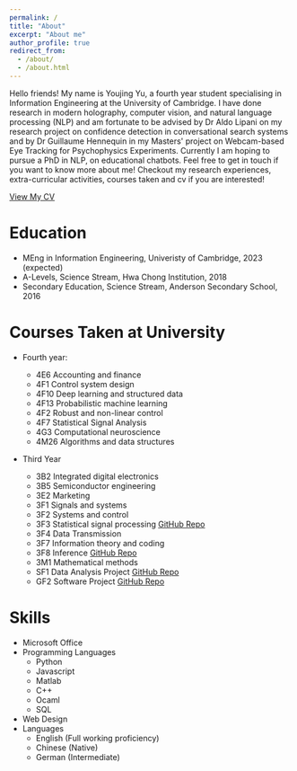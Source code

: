 ```yaml
---
permalink: /
title: "About"
excerpt: "About me"
author_profile: true
redirect_from: 
  - /about/
  - /about.html
---
```


Hello friends! My name is Youjing Yu, a fourth year student specialising in Information Engineering at the University of Cambridge. I have done research in modern holography, computer vision, and natural language processing (NLP) and am fortunate to be advised by Dr Aldo Lipani on my research project on confidence detection in conversational search systems and by Dr Guillaume Hennequin in my Masters' project on Webcam-based Eye Tracking for Psychophysics Experiments. Currently I am hoping to pursue a PhD in NLP, on educational chatbots. Feel free to get in touch if you want to know more about me! Checkout my research experiences, extra-curricular activities, courses taken and cv if you are interested!

<a href="http://YoujingYu99.github.io/files/CV_Youjing_YU.pdf" target="_blank">View My CV</a>

Education
======
* MEng in Information Engineering, Univeristy of Cambridge, 2023 (expected)
* A-Levels, Science Stream, Hwa Chong Institution, 2018
* Secondary Education, Science Stream, Anderson Secondary School, 2016

Courses Taken at University
======

* Fourth year: 
  * 4E6	Accounting and finance
  * 4F1	Control system design
  * 4F10	Deep learning and structured data
  * 4F13	Probabilistic machine learning
  * 4F2	Robust and non-linear control
  * 4F7	Statistical Signal Analysis
  * 4G3	Computational neuroscience
  * 4M26	Algorithms and data structures

* Third Year
  * 3B2	Integrated digital electronics 
  * 3B5	Semiconductor engineering
  * 3E2	Marketing
  * 3F1	Signals and systems
  * 3F2	Systems and control
  * 3F3	Statistical signal processing <a href="https://github.com/YoujingYu99/IIA_3F3_Signal_Processing">GitHub Repo</a>
  * 3F4	Data Transmission
  * 3F7	Information theory and coding
  * 3F8	Inference <a href="https://github.com/YoujingYu99/IIA_3F8_Inference">GitHub Repo</a>
  * 3M1	Mathematical methods
  * SF1 Data Analysis Project <a href="https://github.com/YoujingYu99/IIA_SF1_Data_Analysis">GitHub Repo</a>
  * GF2 Software Project <a href="https://github.com/YoujingYu99/logic_simulator">GitHub Repo</a>

Skills
======
* Microsoft Office
* Programming Languages
  * Python
  * Javascript
  * Matlab
  * C++
  * Ocaml
  * SQL
* Web Design
* Languages
  *  English (Full working proficiency)
  *  Chinese (Native)
  *  German (Intermediate)